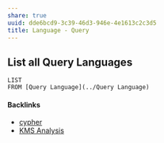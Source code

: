 ```yaml
---
share: true
uuid: dde6bcd9-3c39-46d3-946e-4e1613c2c3d5
title: Language - Query
---
```

## List all Query Languages

```dataview
LIST
FROM [Query Language](../Query Language)
```

#### Backlinks

* [cypher](/6cae1c13-b46d-40a2-9f7d-91bfef18bdff)
* [KMS Analysis](/ea7bef36-42df-455b-8fb6-c8bdb458b6e5)